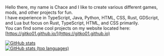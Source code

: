 Hello there, my name is Chace and I like to create various different games, mods, and other projects for fun.  
I have experience in TypeScript, Java, Python, HTML, CSS, Rust, GDScript, and Lua but focus on Rust, TypeScript, HTML, and CSS primarily.  
You can find some cool projects on my website located here: [https://gitko01.github.io/](https://gitko01.github.io)

[![GitHub stats](https://github-readme-stats.vercel.app/api?username=Gitko01&show_icons=true&theme=prussian)](https://github.com/anuraghazra/github-readme-stats)  
[![GitHub stats (top languages)](https://github-readme-stats.vercel.app/api/top-langs/?username=Gitko01&show_icons=true&theme=prussian&layout=compact)](https://github.com/anuraghazra/github-readme-stats)
